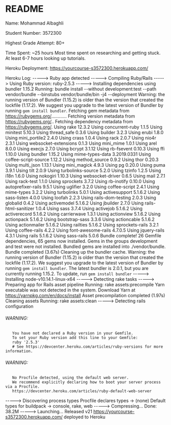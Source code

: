 # README

Name: Mohammad Albaghli

Student Number: 3572300

Highest Grade Attempt: 80+

Time Spent: ~25 hours
Most time spent on researching and getting stuck. At least 6-7 hours looking up tutorials.

Heroku Deployment: https://yourcourse-s3572300.herokuapp.com/

Heroku Log:
-----> Ruby app detected
-----> Compiling Ruby/Rails
-----> Using Ruby version: ruby-2.5.3
-----> Installing dependencies using bundler 1.15.2
       Running: bundle install --without development:test --path vendor/bundle --binstubs vendor/bundle/bin -j4 --deployment
       Warning: the running version of Bundler (1.15.2) is older than the version that created the lockfile (1.17.2). We suggest you upgrade to the latest version of Bundler by running `gem install bundler`.
       Fetching gem metadata from https://rubygems.org/............
       Fetching version metadata from https://rubygems.org/..
       Fetching dependency metadata from https://rubygems.org/.
       Using rake 12.3.2
       Using concurrent-ruby 1.1.5
       Using minitest 5.10.3
       Using thread_safe 0.3.6
       Using builder 3.2.3
       Using erubi 1.8.0
       Using mini_portile2 2.4.0
       Using crass 1.0.4
       Using rack 2.0.7
       Using nio4r 2.3.1
       Using websocket-extensions 0.1.3
       Using mini_mime 1.0.1
       Using arel 8.0.0
       Using execjs 2.7.0
       Using bcrypt 3.1.12
       Using rb-fsevent 0.10.3
       Using ffi 1.10.0
       Using bundler 1.15.2
       Using mime-types-data 3.2019.0331
       Using coffee-script-source 1.12.2
       Using method_source 0.9.2
       Using thor 0.20.3
       Using multi_json 1.13.1
       Using mini_magick 4.9.3
       Using pg 0.20.0
       Using puma 3.9.1
       Using tilt 2.0.9
       Using turbolinks-source 5.2.0
       Using tzinfo 1.2.5
       Using i18n 1.6.0
       Using nokogiri 1.10.3
       Using websocket-driver 0.6.5
       Using mail 2.7.1
       Using rack-test 1.1.0
       Using sprockets 3.7.2
       Using rb-inotify 0.10.0
       Using autoprefixer-rails 9.5.1
       Using uglifier 3.2.0
       Using coffee-script 2.4.1
       Using mime-types 3.2.2
       Using turbolinks 5.0.1
       Using activesupport 5.1.6.2
       Using sass-listen 4.0.0
       Using loofah 2.2.3
       Using rails-dom-testing 2.0.3
       Using globalid 0.4.2
       Using activemodel 5.1.6.2
       Using jbuilder 2.7.0
       Using rails-html-sanitizer 1.0.4
       Using sass 3.7.4
       Using activejob 5.1.6.2
       Using activerecord 5.1.6.2
       Using carrierwave 1.3.1
       Using actionview 5.1.6.2
       Using actionpack 5.1.6.2
       Using bootstrap-sass 3.3.6
       Using actioncable 5.1.6.2
       Using actionmailer 5.1.6.2
       Using railties 5.1.6.2
       Using sprockets-rails 3.2.1
       Using coffee-rails 4.2.2
       Using font-awesome-rails 4.7.0.5
       Using jquery-rails 4.3.1
       Using rails 5.1.6.2
       Using sass-rails 5.0.6
       Bundle complete! 26 Gemfile dependencies, 65 gems now installed.
       Gems in the groups development and test were not installed.
       Bundled gems are installed into ./vendor/bundle.
       Bundle completed (3.67s)
       Cleaning up the bundler cache.
       Warning: the running version of Bundler (1.15.2) is older than the version that created the lockfile (1.17.2). We suggest you upgrade to the latest version of Bundler by running `gem install bundler`.
       The latest bundler is 2.0.1, but you are currently running 1.15.2.
       To update, run `gem install bundler`
-----> Installing node-v10.14.1-linux-x64
-----> Detecting rake tasks
-----> Preparing app for Rails asset pipeline
       Running: rake assets:precompile
       Yarn executable was not detected in the system.
       Download Yarn at https://yarnpkg.com/en/docs/install
       Asset precompilation completed (1.97s)
       Cleaning assets
       Running: rake assets:clean
-----> Detecting rails configuration
###### WARNING:
       You have not declared a Ruby version in your Gemfile.
       To set your Ruby version add this line to your Gemfile:
       ruby '2.5.3'
       # See https://devcenter.heroku.com/articles/ruby-versions for more information.
###### WARNING:
       No Procfile detected, using the default web server.
       We recommend explicitly declaring how to boot your server process via a Procfile.
       https://devcenter.heroku.com/articles/ruby-default-web-server
-----> Discovering process types
       Procfile declares types     -> (none)
       Default types for buildpack -> console, rake, web
-----> Compressing...
       Done: 38.2M
-----> Launching...
       Released v21
       https://yourcourse-s3572300.herokuapp.com/ deployed to Heroku
